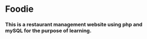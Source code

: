 # Foodie

### This is a restaurant management website using php and mySQL for the purpose of learning.
